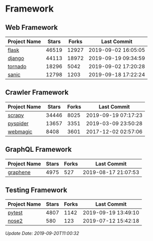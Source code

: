 # Framework

## Web Framework

| Project Name | Stars | Forks | Last Commit |
| ------------ | ----- | ----- | ----------- |
| [flask](https://github.com/pallets/flask) | 46519 | 12927 | 2019-09-02 16:05:05 |
| [django](https://github.com/django/django) | 44113 | 18972 | 2019-09-19 09:34:59 |
| [tornado](https://github.com/tornadoweb/tornado) | 18296 | 5042 | 2019-09-02 17:20:28 |
| [sanic](https://github.com/huge-success/sanic) | 12798 | 1203 | 2019-09-18 17:22:24 |

## Crawler Framework

| Project Name | Stars | Forks | Last Commit |
| ------------ | ----- | ----- | ----------- |
| [scrapy](https://github.com/scrapy/scrapy) | 34446 | 8025 | 2019-09-19 07:17:23 |
| [pyspider](https://github.com/binux/pyspider) | 13657 | 3351 | 2019-03-09 23:50:28 |
| [webmagic](https://github.com/code4craft/webmagic) | 8408 | 3601 | 2017-12-02 02:57:06 |

## GraphQL Framework

| Project Name | Stars | Forks | Last Commit |
| ------------ | ----- | ----- | ----------- |
| [graphene](https://github.com/graphql-python/graphene) | 4975 | 527 | 2019-08-17 21:07:53 |

## Testing Framework

| Project Name | Stars | Forks | Last Commit |
| ------------ | ----- | ----- | ----------- |
| [pytest](https://github.com/pytest-dev/pytest) | 4807 | 1142 | 2019-09-19 13:49:10 |
| [nose2](https://github.com/nose-devs/nose2) | 580 | 123 | 2019-07-12 15:42:18 |

*Update Date: 2019-09-20T11:00:32*